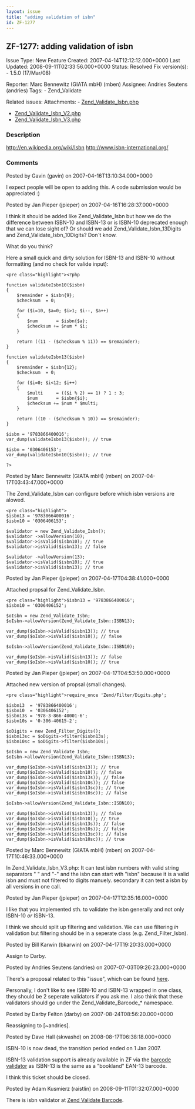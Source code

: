 ```yaml
---
layout: issue
title: "adding validation of isbn"
id: ZF-1277
---
```


ZF-1277: adding validation of isbn
----------------------------------

 Issue Type: New Feature Created: 2007-04-14T12:12:12.000+0000 Last Updated: 2008-09-11T02:33:56.000+0000 Status: Resolved Fix version(s): - 1.5.0 (17/Mar/08)
 
 Reporter:  Marc Bennewitz (GIATA mbH) (mben)  Assignee:  Andries Seutens (andries)  Tags: - Zend\_Validate
 
 Related issues: 
 Attachments: - [Zend\_Validate\_Isbn.php](/issues/secure/attachment/10420/Zend_Validate_Isbn.php)
- [Zend\_Validate\_Isbn\_V2.php](/issues/secure/attachment/10421/Zend_Validate_Isbn_V2.php)
- [Zend\_Validate\_Isbn\_V3.php](/issues/secure/attachment/10430/Zend_Validate_Isbn_V3.php)
 
### Description

<http://en.wikipedia.org/wiki/Isbn> <http://www.isbn-international.org/>

 

 

### Comments

Posted by Gavin (gavin) on 2007-04-16T13:10:34.000+0000

I expect people will be open to adding this. A code submission would be appreciated :)

 

 

Posted by Jan Pieper (jpieper) on 2007-04-16T16:28:37.000+0000

I think it should be added like Zend\_Validate\_Isbn but how we do the difference between ISBN-10 and ISBN-13 or is ISBN-10 deprecated enough that we can lose sight of? Or should we add Zend\_Validate\_Isbn\_13Digits and Zend\_Validate\_Isbn\_10Digits? Don´t know.

What do you think?

Here a small quick and dirty solution for ISBN-13 and ISBN-10 without formatting (and no check for valide input):

 
    <pre class="highlight"><?php
    
    function validateIsbn10($isbn)
    {   
        $remainder = $isbn{9};
        $checksum  = 0;
        
        for ($i=10, $a=0; $i>1; $i--, $a++)
        {
            $num       = $isbn{$a};
            $checksum += $num * $i;
        }
        
        return ((11 - ($checksum % 11)) == $remainder);
    }
    
    function validateIsbn13($isbn)
    {
        $remainder = $isbn{12};
        $checksum  = 0;
        
        for ($i=0; $i<12; $i++)
        {
            $multi     = (($i % 2) == 1) ? 1 : 3;
            $num       = $isbn{$i};
            $checksum += $num * $multi;
        }
        
        return ((10 - ($checksum % 10)) == $remainder);
    }
    
    $isbn = '9783866400016';
    var_dump(validateIsbn13($isbn)); // true
    
    $isbn = '0306406153';
    var_dump(validateIsbn10($isbn)); // true
    
    ?>

 

 

Posted by Marc Bennewitz (GIATA mbH) (mben) on 2007-04-17T03:43:47.000+0000

The Zend\_Validate\_Isbn can configure before which isbn versions are alowed.

 
    <pre class="highlight">
    $isbn13 = '9783866400016';
    $isbn10 = '0306406153';
    
    $validator = new Zend_Validate_Isbn();
    $validator ->allowVersion(10);
    $validator->isValid($isbn10); // true
    $validator->isValid($isbn13); // false
    
    $validator ->allowVersion(13);
    $validator->isValid($isbn10); // true
    $validator->isValid($isbn13); // true


 

 

Posted by Jan Pieper (jpieper) on 2007-04-17T04:38:41.000+0000

Attached propsal for Zend\_Validate\_Isbn.

 
    <pre class="highlight">$isbn13 = '9783866400016';
    $isbn10 = '0306406152';
    
    $oIsbn = new Zend_Validate_Isbn;
    $oIsbn->allowVersion(Zend_Validate_Isbn::ISBN13);
    
    var_dump($oIsbn->isValid($isbn13)); // true
    var_dump($oIsbn->isValid($isbn10)); // false
    
    $oIsbn->allowVersion(Zend_Validate_Isbn::ISBN10);
    
    var_dump($oIsbn->isValid($isbn13)); // false
    var_dump($oIsbn->isValid($isbn10)); // true

 

 

Posted by Jan Pieper (jpieper) on 2007-04-17T04:53:50.000+0000

Attached new version of propsal (small changes).

 
    <pre class="highlight">require_once 'Zend/Filter/Digits.php';
    
    $isbn13  = '9783866400016';
    $isbn10  = '0306406152';
    $isbn13s = '978-3-866-40001-6';
    $isbn10s = '0-306-40615-2';
    
    $oDigits = new Zend_Filter_Digits();
    $isbn13sc = $oDigits->filter($isbn13s);
    $isbn10sc = $oDigits->filter($isbn10s);
    
    $oIsbn = new Zend_Validate_Isbn;
    $oIsbn->allowVersion(Zend_Validate_Isbn::ISBN13);
    
    var_dump($oIsbn->isValid($isbn13)); // true
    var_dump($oIsbn->isValid($isbn10)); // false
    var_dump($oIsbn->isValid($isbn13s)); // false
    var_dump($oIsbn->isValid($isbn10s)); // false
    var_dump($oIsbn->isValid($isbn13sc)); // true
    var_dump($oIsbn->isValid($isbn10sc)); // false
    
    $oIsbn->allowVersion(Zend_Validate_Isbn::ISBN10);
    
    var_dump($oIsbn->isValid($isbn13)); // false
    var_dump($oIsbn->isValid($isbn10)); // true
    var_dump($oIsbn->isValid($isbn13s)); // false
    var_dump($oIsbn->isValid($isbn10s)); // false
    var_dump($oIsbn->isValid($isbn13sc)); // false
    var_dump($oIsbn->isValid($isbn10sc)); // true

 

 

Posted by Marc Bennewitz (GIATA mbH) (mben) on 2007-04-17T10:46:33.000+0000

In Zend\_Validate\_Isbn\_V3.php: It can test isbn numbers with valid string separators " " and "-" and the isbn can start wth "isbn" because it is a valid isbn and must not filtered to digits manuely. secondary it can test a isbn by all versions in one call.

 

 

Posted by Jan Pieper (jpieper) on 2007-04-17T12:35:16.000+0000

I like that you implemented sth. to validate the isbn generally and not only ISBN-10 _or_ ISBN-13.

I think we should split up filtering and validation. We can use filtering _in_ validation but filtering should be in a seperate class (e.g. Zend\_Filter\_Isbn).

 

 

Posted by Bill Karwin (bkarwin) on 2007-04-17T19:20:33.000+0000

Assign to Darby.

 

 

Posted by Andries Seutens (andries) on 2007-07-03T09:26:23.000+0000

There's a proposal related to this "issue", which can be found [here](http://framework.zend.com/wiki/x/W4g).

Personally, I don't like to see ISBN-10 and ISBN-13 wrapped in one class, they should be 2 seperate validators if you ask me. I also think that these validators should go under the Zend\_Validate\_Barcode\_\* namespace.

 

 

Posted by Darby Felton (darby) on 2007-08-24T08:56:20.000+0000

Reassigning to [~andries].

 

 

Posted by Dave Hall (skwashd) on 2008-08-17T06:38:18.000+0000

ISBN-10 is now dead, the transition period ended on 1 Jan 2007.

ISBN-13 validation support is already available in ZF via the [barcode validator](http://framework.zend.com/manual/en/zend.validate.set.html#zend.validate.set.barcode) as ISBN-13 is the same as a "bookland" EAN-13 barcode.

I think this ticket should be closed.

 

 

Posted by Adam Kusmierz (raistlin) on 2008-09-11T01:32:07.000+0000

There is isbn validator at [Zend Validate Barcode](http://framework.zend.com/manual/en/zend.validate.set.html#zend.validate.set.barcode).

 

 
